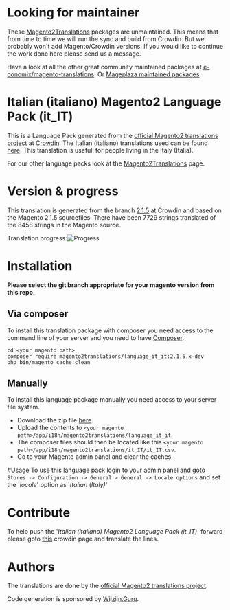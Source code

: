 # Looking for maintainer
These [Magento2Translations](http://magento2translations.github.io/) packages are unmaintained. This means that from time to time we will run the sync and build from Crowdin. But we probably won't add Magento/Crowdin versions. If you would like to continue the work done here please send us a message.

Have a look at all the other great community maintained packages at [e-conomix/magento-translations](https://github.com/e-conomix/magento-translations).
Or [Mageplaza maintained packages](https://github.com/mageplaza?q=language).

# Italian (italiano) Magento2 Language Pack (it_IT)
This is a Language Pack generated from the [official Magento2 translations project](https://crowdin.com/project/magento-2) at [Crowdin](https://crowdin.com).
The Italian (italiano) translations used can be found [here](https://crowdin.com/project/magento-2/it).
This translation is usefull for people living in the Italy (Italia).

For our other language packs look at the [Magento2Translations](http://magento2translations.github.io/) page.

# Version & progress
This translation is generated from the branch [2.1.5](https://crowdin.com/project/magento-2/it#/2.1.5) at Crowdin and based on the Magento 2.1.5 sourcefiles.
There have been  7729 strings translated of the 8458 strings in the Magento source.

Translation progress:![Progress](http://progressed.io/bar/91)

# Installation
**Please select the git branch appropriate for your magento version from this repo.**
## Via composer
To install this translation package with composer you need access to the command line of your server and you need to have [Composer](https://getcomposer.org).
```
cd <your magento path>
composer require magento2translations/language_it_it:2.1.5.x-dev
php bin/magento cache:clean
```
## Manually
To install this language package manually you need access to your server file system.
* Download the zip file [here](https://github.com/Magento2Translations/language_it_it/archive/2.1.5.zip).
* Upload the contents to `<your magento path>/app/i18n/magento2translations/language_it_it`.
* The composer files should then be located like this `<your magento path>/app/i18n/magento2translations/it_IT/it_IT.csv`.
* Go to your Magento admin panel and clear the caches.

#Usage
To use this language pack login to your admin panel and goto `Stores -> Configuration -> General > General -> Locale options` and set the '*locale*' option as '*Italian (Italy)*'

# Contribute
To help push the '*Italian (italiano) Magento2 Language Pack (it_IT)*' forward please goto [this](https://crowdin.com/project/magento-2/it) crowdin page and translate the lines.

# Authors
The translations are done by the [official Magento2 translations project](https://crowdin.com/project/magento-2).

Code generation is sponsored by [Wijzijn.Guru](http://www.wijzijn.guru/).